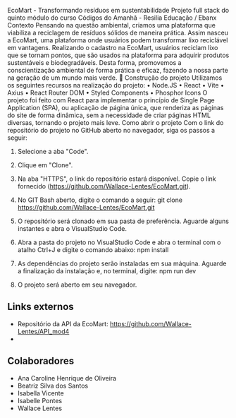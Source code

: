EcoMart - Transformando resíduos em sustentabilidade
Projeto full stack do quinto módulo do curso Códigos do Amanhã - Resilia Educação / Ebanx
Contexto
Pensando na questão ambiental, criamos uma plataforma que viabiliza a reciclagem de resíduos sólidos de maneira prática. Assim nasceu a EcoMart, uma plataforma onde usuários podem transformar lixo reciclável em vantagens.
Realizando o cadastro na EcoMart, usuários reciclam lixo que se tornam pontos, que são usados na plataforma para adquirir produtos sustentáveis e biodegradáveis. Desta forma, promovemos a conscientização ambiental de forma prática e eficaz, fazendo a nossa parte na geração de um mundo mais verde. 💚
Construção do projeto
Utilizamos os seguintes recursos na realização do projeto:
• Node.JS
• React
• Vite
• Axius
• React Router DOM
• Styled Components
• Phosphor Icons
O projeto foi feito com React para implementar o princípio de Single Page Application (SPA), ou aplicação de página única, que renderiza as páginas do site de forma dinâmica, sem a necessidade de criar páginas HTML diversas, tornando o projeto mais leve.
Como abrir o projeto
Com o link do repositório do projeto no GitHub aberto no navegador, siga os passos a seguir:
1. Selecione a aba "Code".
2. Clique em "Clone".
3. Na aba "HTTPS", o link do repositório estará disponível. Copie o link fornecido (https://github.com/Wallace-Lentes/EcoMart.git).
4. No GIT Bash aberto, digite o comando a seguir:
git clone https://github.com/Wallace-Lentes/EcoMart.git
5. O repositório será clonado em sua pasta de preferência. Aguarde alguns instantes e abra o VisualStudio Code.
6. Abra a pasta do projeto no VisualStudio Code e abra o terminal com o atalho Ctrl+J e digite o comando abaixo:
npm install
7. As dependências do projeto serão instaladas em sua máquina. Aguarde a finalização da instalação e, no terminal, digite:
npm run dev

8. O projeto será aberto em seu navegador.

## Links externos

* Repositório da API da EcoMart: https://github.com/Wallace-Lentes/API_mod4
* 

## Colaboradores

* Ana Caroline Henrique de Oliveira
* Beatriz Silva dos Santos
* Isabella Vicente
* Isabelle Pontes
* Wallace Lentes